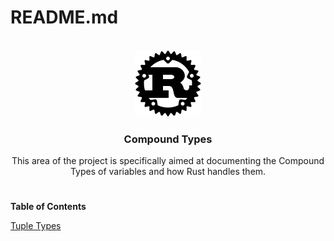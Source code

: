 <a name="readme-top"></a>
# README.md

<!-- PROJECT LOGO -->
<br />
<div align="center">
  <a href="https://github.com/AchroDev/rust_variables">
    <img src ="../../images/rust.png" alt="Logo">
  </a>
<h3 align="center"> Compound Types </h3>

  <p align="center">
    This area of the project is specifically aimed at documenting the Compound Types of variables and how Rust handles them.
    <br />
  </p>
</div>

# 

**Table of Contents**

[Tuple Types](/src/compound_types/tuple.rs)  

#